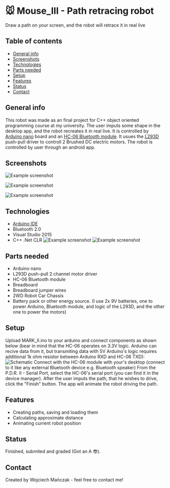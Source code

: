 # 🐭 Mouse_III - Path retracing robot
Draw a path on your screen, and the robot will retrace it in real live

## Table of contents
* [General info](#general-info)
* [Screenshots](#screenshots)
* [Technologies](#technologies)
* [Parts needed](#Parts)
* [Setup](#setup)
* [Features](#features)
* [Status](#status)
* [Contact](#contact)

## General info
This robot was made as an final project for C++ object oriented programming course at my university. The user imputs some shape in the desktop app, and the robot recreates it in real live. It is controlled by [Arduino nano](https://store.arduino.cc/arduino-nano) board and an [HC-06 Bluetooth module](https://components101.com/wireless/hc-06-bluetooth-module-pinout-datasheet). It usues the [L293D](https://www.amazon.com/NDRTJM-MSTL2930-L293D-Stepper-Driver/dp/B008XCGLNM) push-pull driver to controll 2 Brushed DC electric motors. The robot is controlled by user through an android app.

## Screenshots

![Example screenshot](https://i.imgur.com/BHl1NcV.png)

![Example screenshot](https://i.imgur.com/3efQ680.jpg)

![Example screenshot](https://i.imgur.com/5sGF2Nv.png)


## Technologies
* [Arduino IDE](https://www.arduino.cc/en/Main/Software)
* Bluetooth 2.0
* Visual Studio 2015
* C++ .Net CLR
![Example screenshot](https://i.imgur.com/XuGlbIz.png)
![Example screenshot](https://i.imgur.com/dKV2Z1v.png) 
## Parts needed
* Arduino nano
* L293D push-pull 2 channel motor driver
* HC-06 Bluetooth module
* Breadboard
* Breadboard jumper wires
* 2WD Robot Car Chassis
* Battery pack or other energy source. (I use 2x 9V batteries, one to power Arduino, Bluetooth module, and logic of the L293D, and the other one to power the motors)

## Setup
Upload MARK_II.ino to your arduino and connect components as shown below (bear in mind that the HC-06 operates on 3.3V logic. Arduino can recive data from it, but transmiting data with 5V Arduino's logic requires additional 1k ohm resistor between Arduino RXD and HC-06 TXD):
![Schematic](https://i.imgur.com/PmfjSp2.png)
Connect with the HC-06 module with your's desktop (connect to it like any external Bluetooth device e.g. Bluetooth speaker)
From the P.D.R. II - Serial Port, select the HC-06's serial port (you can find it in the device manager). After the user imputs the path, that he wishes to drive, click the "Finish" button. The app will animate the robot driving the path.



## Features
* Creating paths, saving and loading them
* Calculating approximate distance
* Animating current robot position

## Status
Finished, submited and graded (Got an A 😎).

## Contact
Created by Wojciech Mańczak - feel free to contact me!
